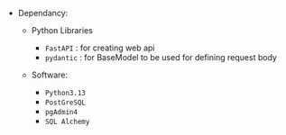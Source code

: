 * Dependancy:
    * Python Libraries
        * `FastAPI` : for creating web api
        * `pydantic` : for BaseModel to be used for defining request body

    * Software:
        * `Python3.13`
        * `PostGreSQL`
        * `pgAdmin4`
        * `SQL Alchemy`
